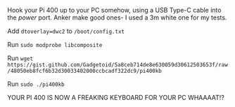 Hook your Pi 400 up to your PC somehow, using a USB Type-C cable into the *power* port.
Anker make good ones- I used a 3m white one for my tests.

Add `dtoverlay=dwc2` to `/boot/config.txt`

Run `sudo modprobe libcomposite`

Run `wget https://gist.github.com/Gadgetoid/5a8ceb714de8e630059d30612503653f/raw/48050eb8fcf6b32d30033402000ccbcadf322dc9/pi400kb`

Run `sudo ./pi400kb`

YOUR PI 400 IS NOW A FREAKING KEYBOARD FOR YOUR PC WHAAAAT!?
